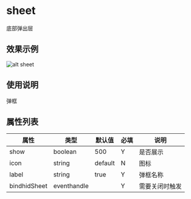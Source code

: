 # sheet

底部弹出层

## 效果示例

![alt sheet](./img/sheet.png#width:300px)

## 使用说明

弹框

## 属性列表

| 属性               | 类型                    | 默认值  | 必填 | 说明            |
| ------------------ | ---------------------- | ------- | ---- | ---------------|
| show               | boolean                | 500     | Y    | 是否展示       |
| icon               | string                 | default | N    | 图标           |
| label              | string                 | true    | Y    | 弹框名称       |
| bindhidSheet       | eventhandle            |         | Y    | 需要关闭时触发 |
